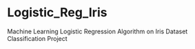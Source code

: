 # Logistic_Reg_Iris
Machine Learning Logistic Regression Algorithm on Iris Dataset Classification Project
